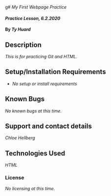 g# _My First Webpage Practice_

#### _Practice Lesson, 6.2.2020_

#### By _**Ty Huard**_

## Description

_This is for practicing Git and HTML._

## Setup/Installation Requirements

* _No setup or install requirements_


## Known Bugs

_No known bugs at this time._

## Support and contact details

_Chloe Hellberg_

## Technologies Used

_HTML_

### License

*No licensing at this time.*

